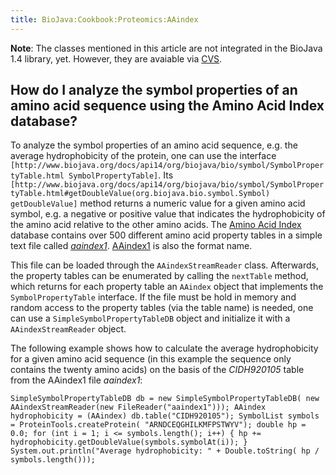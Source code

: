```yaml
---
title: BioJava:Cookbook:Proteomics:AAindex
---
```


**Note**: The classes mentioned in this article are not integrated in
the BioJava 1.4 library, yet. However, they are avaiable via
[CVS](http://cvs.biojava.org/cgi-bin/viewcvs/viewcvs.cgi/biojava-live/src/org/biojava/bio/proteomics/aaindex/?cvsroot=biojava).

How do I analyze the symbol properties of an amino acid sequence using the Amino Acid Index database?
-----------------------------------------------------------------------------------------------------

To analyze the symbol properties of an amino acid sequence, e.g. the
average hydrophobicity of the protein, one can use the interface
`[http://www.biojava.org/docs/api14/org/biojava/bio/symbol/SymbolPropertyTable.html SymbolPropertyTable]`.
Its
`[http://www.biojava.org/docs/api14/org/biojava/bio/symbol/SymbolPropertyTable.html#getDoubleValue(org.biojava.bio.symbol.Symbol) getDoubleValue]`
method returns a numeric value for a given amino acid symbol, e.g. a
negative or positive value that indicates the hydrophobicity of the
amino acid relative to the other amino acids. The [Amino Acid
Index](http://www.genome.ad.jp/dbget/aaindex.html) database contains
over 500 different amino acid property tables in a simple text file
called
*[aaindex1](ftp://ftp.genome.ad.jp/pub/db/genomenet/aaindex/aaindex1)*.
[AAindex1](http://www.genome.jp/dbget-bin/show_man?aaindex) is also the
format name.

This file can be loaded through the `AAindexStreamReader` class.
Afterwards, the property tables can be enumerated by calling the
`nextTable` method, which returns for each property table an `AAindex`
object that implements the `SymbolPropertyTable` interface. If the file
must be hold in memory and random access to the property tables (via the
table name) is needed, one can use a `SimpleSymbolPropertyTableDB`
object and initialize it with a `AAindexStreamReader` object.

The following example shows how to calculate the average hydrophobicity
for a given amino acid sequence (in this example the sequence only
contains the twenty amino acids) on the basis of the *CIDH920105* table
from the AAindex1 file *aaindex1*:

`SimpleSymbolPropertyTableDB db = new SimpleSymbolPropertyTableDB(
        new AAindexStreamReader(new FileReader("aaindex1")));
AAindex hydrophobicity = (AAindex) db.table("CIDH920105");
SymbolList symbols = ProteinTools.createProtein(
    "ARNDCEQGHILKMFPSTWYV");
double hp = 0.0;
for (int i = 1; i <= symbols.length(); i++) {
    hp += hydrophobicity.getDoubleValue(symbols.symbolAt(i));
}
System.out.println("Average hydrophobicity: " + Double.toString(
        hp / symbols.length()));`
